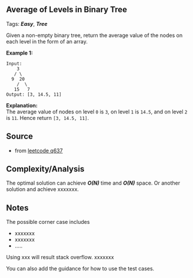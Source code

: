 [comment]: <> (This is a comment, it will not be included. For every question commit to the repository, you should put this readme file in the question/problem folder as a readme file, rename it to README.md)

## Average of Levels in Binary Tree
Tags: ___Easy___, ___Tree___

Given a non-empty binary tree, return the average value of the nodes on each level in the form of an array.

__Example 1:__
```
Input:
    3
   / \
  9  20
    /  \
   15   7
Output: [3, 14.5, 11]
```
__Explanation:__  
The average value of nodes on level `0` is `3`, on level `1` is `14.5`, and on level `2` is `11`. Hence return `[3, 14.5, 11]`.

## Source
* from [leetcode q637](https://leetcode.com/problems/average-of-levels-in-binary-tree "Average of Levels in Binary Tree")

## Complexity/Analysis
The optimal solution can achieve ___O(N)___ time and ___O(N)___ space. Or another solution and achieve xxxxxxx.

## Notes
The possible corner case includes
* xxxxxxx
* xxxxxxx
* .....

Using xxx will result stack overflow. xxxxxxx

You can also add the guidance for how to use the test cases.
